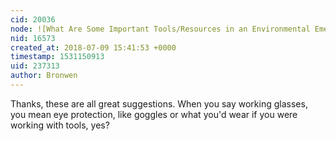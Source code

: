 ```yaml
---
cid: 20036
node: ![What Are Some Important Tools/Resources in an Environmental Emergency Response?](../notes/bronwen/06-26-2018/what-are-some-important-tools-resources-in-an-environmental-emergency-response)
nid: 16573
created_at: 2018-07-09 15:41:53 +0000
timestamp: 1531150913
uid: 237313
author: Bronwen
---
```


Thanks, these are all great suggestions. When you say working glasses, you mean eye protection, like goggles or what you'd wear if you were working with tools, yes? 